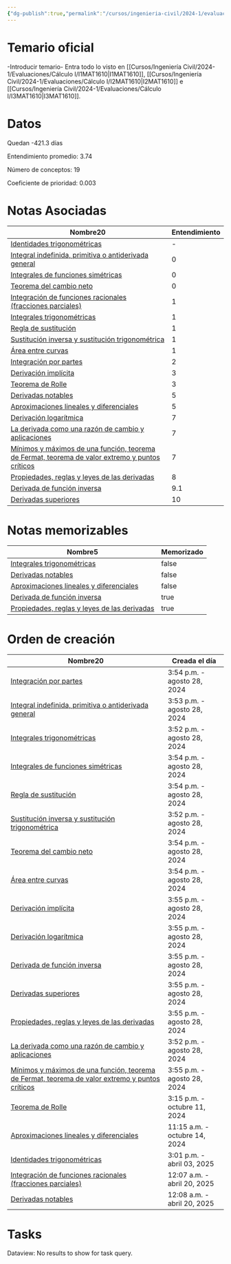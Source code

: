 ```yaml
---
{"dg-publish":true,"permalink":"/cursos/ingenieria-civil/2024-1/evaluaciones/calculo-i/ex-mat-1610/","tags":["evaluación"]}
---
```


# Temario oficial
-Introducir temario-
Entra todo lo visto en [[Cursos/Ingeniería Civil/2024-1/Evaluaciones/Cálculo I/I1MAT1610\|I1MAT1610]], [[Cursos/Ingeniería Civil/2024-1/Evaluaciones/Cálculo I/I2MAT1610\|I2MAT1610]] e [[Cursos/Ingeniería Civil/2024-1/Evaluaciones/Cálculo I/I3MAT1610\|I3MAT1610]].
<h1><span>Datos</span></h1><p><span>Quedan -421.3 días</span></p><p><span>Entendimiento promedio: 3.74</span></p><p><span>Número de conceptos: 19</span></p><p><span>Coeficiente de prioridad: 0.003</span></p><h1><span>Notas Asociadas</span></h1><div><table class="dataview table-view-table"><thead class="table-view-thead"><tr class="table-view-tr-header"><th class="table-view-th"><span>Nombre</span><span class="dataview small-text">20</span></th><th class="table-view-th"><span>Entendimiento</span></th></tr></thead><tbody class="table-view-tbody"><tr><td><span><a data-tooltip-position="top" aria-label="Conocimientos/Matemática/Pure Mathematics/Structures (algebra)/Algebra/Trigonometría/Identidades trigonométricas.md" data-href="Conocimientos/Matemática/Pure Mathematics/Structures (algebra)/Algebra/Trigonometría/Identidades trigonométricas.md" href="Conocimientos/Matemática/Pure Mathematics/Structures (algebra)/Algebra/Trigonometría/Identidades trigonométricas.md" class="original-internal-link" target="_blank" rel="noopener nofollow" style="display: none;">Identidades trigonométricas</a><a data-tooltip-position="top" aria-label="Conocimientos/Matemática/Pure Mathematics/Structures (algebra)/Algebra/Trigonometría/Identidades trigonométricas.md" data-href="Conocimientos/Matemática/Pure Mathematics/Structures (algebra)/Algebra/Trigonometría/Identidades trigonométricas.md" href="Conocimientos/Matemática/Pure Mathematics/Structures (algebra)/Algebra/Trigonometría/Identidades trigonométricas.md" class="internal-link mathLink-internal-link" target="_blank" rel="noopener nofollow">Identidades trigonométricas</a></span></td><td><span>-</span></td></tr><tr><td><span><a data-tooltip-position="top" aria-label="Cursos/Ingeniería Civil/2024-1/Cálculo I/4 La Integral/Integral indefinida, primitiva o antiderivada general.md" data-href="Cursos/Ingeniería Civil/2024-1/Cálculo I/4 La Integral/Integral indefinida, primitiva o antiderivada general.md" href="Cursos/Ingeniería Civil/2024-1/Cálculo I/4 La Integral/Integral indefinida, primitiva o antiderivada general.md" class="original-internal-link" target="_blank" rel="noopener nofollow" style="display: none;">Integral indefinida, primitiva o antiderivada general</a><a data-tooltip-position="top" aria-label="Cursos/Ingeniería Civil/2024-1/Cálculo I/4 La Integral/Integral indefinida, primitiva o antiderivada general.md" data-href="Cursos/Ingeniería Civil/2024-1/Cálculo I/4 La Integral/Integral indefinida, primitiva o antiderivada general.md" href="Cursos/Ingeniería Civil/2024-1/Cálculo I/4 La Integral/Integral indefinida, primitiva o antiderivada general.md" class="internal-link mathLink-internal-link" target="_blank" rel="noopener nofollow">Integral indefinida, primitiva o antiderivada general</a></span></td><td><span>0</span></td></tr><tr><td><span><a data-tooltip-position="top" aria-label="Cursos/Ingeniería Civil/2024-1/Cálculo I/4 La Integral/Integrales de funciones simétricas.md" data-href="Cursos/Ingeniería Civil/2024-1/Cálculo I/4 La Integral/Integrales de funciones simétricas.md" href="Cursos/Ingeniería Civil/2024-1/Cálculo I/4 La Integral/Integrales de funciones simétricas.md" class="original-internal-link" target="_blank" rel="noopener nofollow" style="display: none;">Integrales de funciones simétricas</a><a data-tooltip-position="top" aria-label="Cursos/Ingeniería Civil/2024-1/Cálculo I/4 La Integral/Integrales de funciones simétricas.md" data-href="Cursos/Ingeniería Civil/2024-1/Cálculo I/4 La Integral/Integrales de funciones simétricas.md" href="Cursos/Ingeniería Civil/2024-1/Cálculo I/4 La Integral/Integrales de funciones simétricas.md" class="internal-link mathLink-internal-link" target="_blank" rel="noopener nofollow">Integrales de funciones simétricas</a></span></td><td><span>0</span></td></tr><tr><td><span><a data-tooltip-position="top" aria-label="Cursos/Ingeniería Civil/2024-1/Cálculo I/4 La Integral/Teorema del cambio neto.md" data-href="Cursos/Ingeniería Civil/2024-1/Cálculo I/4 La Integral/Teorema del cambio neto.md" href="Cursos/Ingeniería Civil/2024-1/Cálculo I/4 La Integral/Teorema del cambio neto.md" class="original-internal-link" target="_blank" rel="noopener nofollow" style="display: none;">Teorema del cambio neto</a><a data-tooltip-position="top" aria-label="Cursos/Ingeniería Civil/2024-1/Cálculo I/4 La Integral/Teorema del cambio neto.md" data-href="Cursos/Ingeniería Civil/2024-1/Cálculo I/4 La Integral/Teorema del cambio neto.md" href="Cursos/Ingeniería Civil/2024-1/Cálculo I/4 La Integral/Teorema del cambio neto.md" class="internal-link mathLink-internal-link" target="_blank" rel="noopener nofollow">Teorema del cambio neto</a></span></td><td><span>0</span></td></tr><tr><td><span><a data-tooltip-position="top" aria-label="Cursos/Ingeniería Civil/2024-1/Cálculo I/4 La Integral/Integración de funciones racionales (fracciones parciales).md" data-href="Cursos/Ingeniería Civil/2024-1/Cálculo I/4 La Integral/Integración de funciones racionales (fracciones parciales).md" href="Cursos/Ingeniería Civil/2024-1/Cálculo I/4 La Integral/Integración de funciones racionales (fracciones parciales).md" class="original-internal-link" target="_blank" rel="noopener nofollow" style="display: none;">Integración de funciones racionales (fracciones parciales)</a><a data-tooltip-position="top" aria-label="Cursos/Ingeniería Civil/2024-1/Cálculo I/4 La Integral/Integración de funciones racionales (fracciones parciales).md" data-href="Cursos/Ingeniería Civil/2024-1/Cálculo I/4 La Integral/Integración de funciones racionales (fracciones parciales).md" href="Cursos/Ingeniería Civil/2024-1/Cálculo I/4 La Integral/Integración de funciones racionales (fracciones parciales).md" class="internal-link mathLink-internal-link" target="_blank" rel="noopener nofollow">Integración de funciones racionales (fracciones parciales)</a></span></td><td><span>1</span></td></tr><tr><td><span><a data-tooltip-position="top" aria-label="Cursos/Ingeniería Civil/2024-1/Cálculo I/4 La Integral/Integrales trigonométricas.md" data-href="Cursos/Ingeniería Civil/2024-1/Cálculo I/4 La Integral/Integrales trigonométricas.md" href="Cursos/Ingeniería Civil/2024-1/Cálculo I/4 La Integral/Integrales trigonométricas.md" class="original-internal-link" target="_blank" rel="noopener nofollow" style="display: none;">Integrales trigonométricas</a><a data-tooltip-position="top" aria-label="Cursos/Ingeniería Civil/2024-1/Cálculo I/4 La Integral/Integrales trigonométricas.md" data-href="Cursos/Ingeniería Civil/2024-1/Cálculo I/4 La Integral/Integrales trigonométricas.md" href="Cursos/Ingeniería Civil/2024-1/Cálculo I/4 La Integral/Integrales trigonométricas.md" class="internal-link mathLink-internal-link" target="_blank" rel="noopener nofollow">Integrales trigonométricas</a></span></td><td><span>1</span></td></tr><tr><td><span><a data-tooltip-position="top" aria-label="Cursos/Ingeniería Civil/2024-1/Cálculo I/4 La Integral/Regla de sustitución.md" data-href="Cursos/Ingeniería Civil/2024-1/Cálculo I/4 La Integral/Regla de sustitución.md" href="Cursos/Ingeniería Civil/2024-1/Cálculo I/4 La Integral/Regla de sustitución.md" class="original-internal-link" target="_blank" rel="noopener nofollow" style="display: none;">Regla de sustitución</a><a data-tooltip-position="top" aria-label="Cursos/Ingeniería Civil/2024-1/Cálculo I/4 La Integral/Regla de sustitución.md" data-href="Cursos/Ingeniería Civil/2024-1/Cálculo I/4 La Integral/Regla de sustitución.md" href="Cursos/Ingeniería Civil/2024-1/Cálculo I/4 La Integral/Regla de sustitución.md" class="internal-link mathLink-internal-link" target="_blank" rel="noopener nofollow">Regla de sustitución</a></span></td><td><span>1</span></td></tr><tr><td><span><a data-tooltip-position="top" aria-label="Cursos/Ingeniería Civil/2024-1/Cálculo I/4 La Integral/Sustitución inversa y sustitución trigonométrica.md" data-href="Cursos/Ingeniería Civil/2024-1/Cálculo I/4 La Integral/Sustitución inversa y sustitución trigonométrica.md" href="Cursos/Ingeniería Civil/2024-1/Cálculo I/4 La Integral/Sustitución inversa y sustitución trigonométrica.md" class="original-internal-link" target="_blank" rel="noopener nofollow" style="display: none;">Sustitución inversa y sustitución trigonométrica</a><a data-tooltip-position="top" aria-label="Cursos/Ingeniería Civil/2024-1/Cálculo I/4 La Integral/Sustitución inversa y sustitución trigonométrica.md" data-href="Cursos/Ingeniería Civil/2024-1/Cálculo I/4 La Integral/Sustitución inversa y sustitución trigonométrica.md" href="Cursos/Ingeniería Civil/2024-1/Cálculo I/4 La Integral/Sustitución inversa y sustitución trigonométrica.md" class="internal-link mathLink-internal-link" target="_blank" rel="noopener nofollow">Sustitución inversa y sustitución trigonométrica</a></span></td><td><span>1</span></td></tr><tr><td><span><a data-tooltip-position="top" aria-label="Cursos/Ingeniería Civil/2024-1/Cálculo I/4 La Integral/Área entre curvas.md" data-href="Cursos/Ingeniería Civil/2024-1/Cálculo I/4 La Integral/Área entre curvas.md" href="Cursos/Ingeniería Civil/2024-1/Cálculo I/4 La Integral/Área entre curvas.md" class="original-internal-link" target="_blank" rel="noopener nofollow" style="display: none;">Área entre curvas</a><a data-tooltip-position="top" aria-label="Cursos/Ingeniería Civil/2024-1/Cálculo I/4 La Integral/Área entre curvas.md" data-href="Cursos/Ingeniería Civil/2024-1/Cálculo I/4 La Integral/Área entre curvas.md" href="Cursos/Ingeniería Civil/2024-1/Cálculo I/4 La Integral/Área entre curvas.md" class="internal-link mathLink-internal-link" target="_blank" rel="noopener nofollow">Área entre curvas</a></span></td><td><span>1</span></td></tr><tr><td><span><a data-tooltip-position="top" aria-label="Cursos/Ingeniería Civil/2024-1/Cálculo I/4 La Integral/Integración por partes.md" data-href="Cursos/Ingeniería Civil/2024-1/Cálculo I/4 La Integral/Integración por partes.md" href="Cursos/Ingeniería Civil/2024-1/Cálculo I/4 La Integral/Integración por partes.md" class="original-internal-link" target="_blank" rel="noopener nofollow" style="display: none;">Integración por partes</a><a data-tooltip-position="top" aria-label="Cursos/Ingeniería Civil/2024-1/Cálculo I/4 La Integral/Integración por partes.md" data-href="Cursos/Ingeniería Civil/2024-1/Cálculo I/4 La Integral/Integración por partes.md" href="Cursos/Ingeniería Civil/2024-1/Cálculo I/4 La Integral/Integración por partes.md" class="internal-link mathLink-internal-link" target="_blank" rel="noopener nofollow">Integración por partes</a></span></td><td><span>2</span></td></tr><tr><td><span><a data-tooltip-position="top" aria-label="Cursos/Ingeniería Civil/2024-1/Cálculo I/2 La derivada/Derivación implícita.md" data-href="Cursos/Ingeniería Civil/2024-1/Cálculo I/2 La derivada/Derivación implícita.md" href="Cursos/Ingeniería Civil/2024-1/Cálculo I/2 La derivada/Derivación implícita.md" class="original-internal-link" target="_blank" rel="noopener nofollow" style="display: none;">Derivación implícita</a><a data-tooltip-position="top" aria-label="Cursos/Ingeniería Civil/2024-1/Cálculo I/2 La derivada/Derivación implícita.md" data-href="Cursos/Ingeniería Civil/2024-1/Cálculo I/2 La derivada/Derivación implícita.md" href="Cursos/Ingeniería Civil/2024-1/Cálculo I/2 La derivada/Derivación implícita.md" class="internal-link mathLink-internal-link" target="_blank" rel="noopener nofollow">Derivación implícita</a></span></td><td><span>3</span></td></tr><tr><td><span><a data-tooltip-position="top" aria-label="Cursos/Ingeniería Civil/2024-1/Cálculo I/3 Aplicaciones de la Derivada/Teorema de Rolle.md" data-href="Cursos/Ingeniería Civil/2024-1/Cálculo I/3 Aplicaciones de la Derivada/Teorema de Rolle.md" href="Cursos/Ingeniería Civil/2024-1/Cálculo I/3 Aplicaciones de la Derivada/Teorema de Rolle.md" class="original-internal-link" target="_blank" rel="noopener nofollow" style="display: none;">Teorema de Rolle</a><a data-tooltip-position="top" aria-label="Cursos/Ingeniería Civil/2024-1/Cálculo I/3 Aplicaciones de la Derivada/Teorema de Rolle.md" data-href="Cursos/Ingeniería Civil/2024-1/Cálculo I/3 Aplicaciones de la Derivada/Teorema de Rolle.md" href="Cursos/Ingeniería Civil/2024-1/Cálculo I/3 Aplicaciones de la Derivada/Teorema de Rolle.md" class="internal-link mathLink-internal-link" target="_blank" rel="noopener nofollow">Teorema de Rolle</a></span></td><td><span>3</span></td></tr><tr><td><span><a data-tooltip-position="top" aria-label="Cursos/Ingeniería Civil/2024-1/Cálculo I/2 La derivada/Derivadas notables.md" data-href="Cursos/Ingeniería Civil/2024-1/Cálculo I/2 La derivada/Derivadas notables.md" href="Cursos/Ingeniería Civil/2024-1/Cálculo I/2 La derivada/Derivadas notables.md" class="original-internal-link" target="_blank" rel="noopener nofollow" style="display: none;">Derivadas notables</a><a data-tooltip-position="top" aria-label="Cursos/Ingeniería Civil/2024-1/Cálculo I/2 La derivada/Derivadas notables.md" data-href="Cursos/Ingeniería Civil/2024-1/Cálculo I/2 La derivada/Derivadas notables.md" href="Cursos/Ingeniería Civil/2024-1/Cálculo I/2 La derivada/Derivadas notables.md" class="internal-link mathLink-internal-link" target="_blank" rel="noopener nofollow">Derivadas notables</a></span></td><td><span>5</span></td></tr><tr><td><span><a data-tooltip-position="top" aria-label="Cursos/Ingeniería Civil/2024-1/Cálculo I/3 Aplicaciones de la Derivada/Aproximaciones lineales y diferenciales.md" data-href="Cursos/Ingeniería Civil/2024-1/Cálculo I/3 Aplicaciones de la Derivada/Aproximaciones lineales y diferenciales.md" href="Cursos/Ingeniería Civil/2024-1/Cálculo I/3 Aplicaciones de la Derivada/Aproximaciones lineales y diferenciales.md" class="original-internal-link" target="_blank" rel="noopener nofollow" style="display: none;">Aproximaciones lineales y diferenciales</a><a data-tooltip-position="top" aria-label="Cursos/Ingeniería Civil/2024-1/Cálculo I/3 Aplicaciones de la Derivada/Aproximaciones lineales y diferenciales.md" data-href="Cursos/Ingeniería Civil/2024-1/Cálculo I/3 Aplicaciones de la Derivada/Aproximaciones lineales y diferenciales.md" href="Cursos/Ingeniería Civil/2024-1/Cálculo I/3 Aplicaciones de la Derivada/Aproximaciones lineales y diferenciales.md" class="internal-link mathLink-internal-link" target="_blank" rel="noopener nofollow">Aproximaciones lineales y diferenciales</a></span></td><td><span>5</span></td></tr><tr><td><span><a data-tooltip-position="top" aria-label="Cursos/Ingeniería Civil/2024-1/Cálculo I/2 La derivada/Derivación logarítmica.md" data-href="Cursos/Ingeniería Civil/2024-1/Cálculo I/2 La derivada/Derivación logarítmica.md" href="Cursos/Ingeniería Civil/2024-1/Cálculo I/2 La derivada/Derivación logarítmica.md" class="original-internal-link" target="_blank" rel="noopener nofollow" style="display: none;">Derivación logarítmica</a><a data-tooltip-position="top" aria-label="Cursos/Ingeniería Civil/2024-1/Cálculo I/2 La derivada/Derivación logarítmica.md" data-href="Cursos/Ingeniería Civil/2024-1/Cálculo I/2 La derivada/Derivación logarítmica.md" href="Cursos/Ingeniería Civil/2024-1/Cálculo I/2 La derivada/Derivación logarítmica.md" class="internal-link mathLink-internal-link" target="_blank" rel="noopener nofollow">Derivación logarítmica</a></span></td><td><span>7</span></td></tr><tr><td><span><a data-tooltip-position="top" aria-label="Cursos/Ingeniería Civil/2024-1/Cálculo I/3 Aplicaciones de la Derivada/La derivada como una razón de cambio y aplicaciones.md" data-href="Cursos/Ingeniería Civil/2024-1/Cálculo I/3 Aplicaciones de la Derivada/La derivada como una razón de cambio y aplicaciones.md" href="Cursos/Ingeniería Civil/2024-1/Cálculo I/3 Aplicaciones de la Derivada/La derivada como una razón de cambio y aplicaciones.md" class="original-internal-link" target="_blank" rel="noopener nofollow" style="display: none;">La derivada como una razón de cambio y aplicaciones</a><a data-tooltip-position="top" aria-label="Cursos/Ingeniería Civil/2024-1/Cálculo I/3 Aplicaciones de la Derivada/La derivada como una razón de cambio y aplicaciones.md" data-href="Cursos/Ingeniería Civil/2024-1/Cálculo I/3 Aplicaciones de la Derivada/La derivada como una razón de cambio y aplicaciones.md" href="Cursos/Ingeniería Civil/2024-1/Cálculo I/3 Aplicaciones de la Derivada/La derivada como una razón de cambio y aplicaciones.md" class="internal-link mathLink-internal-link" target="_blank" rel="noopener nofollow">La derivada como una razón de cambio y aplicaciones</a></span></td><td><span>7</span></td></tr><tr><td><span><a data-tooltip-position="top" aria-label="Cursos/Ingeniería Civil/2024-1/Cálculo I/3 Aplicaciones de la Derivada/Mínimos y máximos de una función, teorema de Fermat, teorema de valor extremo y puntos críticos.md" data-href="Cursos/Ingeniería Civil/2024-1/Cálculo I/3 Aplicaciones de la Derivada/Mínimos y máximos de una función, teorema de Fermat, teorema de valor extremo y puntos críticos.md" href="Cursos/Ingeniería Civil/2024-1/Cálculo I/3 Aplicaciones de la Derivada/Mínimos y máximos de una función, teorema de Fermat, teorema de valor extremo y puntos críticos.md" class="original-internal-link" target="_blank" rel="noopener nofollow" style="display: none;">Mínimos y máximos de una función, teorema de Fermat, teorema de valor extremo y puntos críticos</a><a data-tooltip-position="top" aria-label="Cursos/Ingeniería Civil/2024-1/Cálculo I/3 Aplicaciones de la Derivada/Mínimos y máximos de una función, teorema de Fermat, teorema de valor extremo y puntos críticos.md" data-href="Cursos/Ingeniería Civil/2024-1/Cálculo I/3 Aplicaciones de la Derivada/Mínimos y máximos de una función, teorema de Fermat, teorema de valor extremo y puntos críticos.md" href="Cursos/Ingeniería Civil/2024-1/Cálculo I/3 Aplicaciones de la Derivada/Mínimos y máximos de una función, teorema de Fermat, teorema de valor extremo y puntos críticos.md" class="internal-link mathLink-internal-link" target="_blank" rel="noopener nofollow">Mínimos y máximos de una función, teorema de Fermat, teorema de valor extremo y puntos críticos</a></span></td><td><span>7</span></td></tr><tr><td><span><a data-tooltip-position="top" aria-label="Cursos/Ingeniería Civil/2024-1/Cálculo I/2 La derivada/Propiedades, reglas y leyes de las derivadas.md" data-href="Cursos/Ingeniería Civil/2024-1/Cálculo I/2 La derivada/Propiedades, reglas y leyes de las derivadas.md" href="Cursos/Ingeniería Civil/2024-1/Cálculo I/2 La derivada/Propiedades, reglas y leyes de las derivadas.md" class="original-internal-link" target="_blank" rel="noopener nofollow" style="display: none;">Propiedades, reglas y leyes de las derivadas</a><a data-tooltip-position="top" aria-label="Cursos/Ingeniería Civil/2024-1/Cálculo I/2 La derivada/Propiedades, reglas y leyes de las derivadas.md" data-href="Cursos/Ingeniería Civil/2024-1/Cálculo I/2 La derivada/Propiedades, reglas y leyes de las derivadas.md" href="Cursos/Ingeniería Civil/2024-1/Cálculo I/2 La derivada/Propiedades, reglas y leyes de las derivadas.md" class="internal-link mathLink-internal-link" target="_blank" rel="noopener nofollow">Propiedades, reglas y leyes de las derivadas</a></span></td><td><span>8</span></td></tr><tr><td><span><a data-tooltip-position="top" aria-label="Cursos/Ingeniería Civil/2024-1/Cálculo I/2 La derivada/Derivada de función inversa.md" data-href="Cursos/Ingeniería Civil/2024-1/Cálculo I/2 La derivada/Derivada de función inversa.md" href="Cursos/Ingeniería Civil/2024-1/Cálculo I/2 La derivada/Derivada de función inversa.md" class="original-internal-link" target="_blank" rel="noopener nofollow" style="display: none;">Derivada de función inversa</a><a data-tooltip-position="top" aria-label="Cursos/Ingeniería Civil/2024-1/Cálculo I/2 La derivada/Derivada de función inversa.md" data-href="Cursos/Ingeniería Civil/2024-1/Cálculo I/2 La derivada/Derivada de función inversa.md" href="Cursos/Ingeniería Civil/2024-1/Cálculo I/2 La derivada/Derivada de función inversa.md" class="internal-link mathLink-internal-link" target="_blank" rel="noopener nofollow">Derivada de función inversa</a></span></td><td><span>9.1</span></td></tr><tr><td><span><a data-tooltip-position="top" aria-label="Cursos/Ingeniería Civil/2024-1/Cálculo I/2 La derivada/Derivadas superiores.md" data-href="Cursos/Ingeniería Civil/2024-1/Cálculo I/2 La derivada/Derivadas superiores.md" href="Cursos/Ingeniería Civil/2024-1/Cálculo I/2 La derivada/Derivadas superiores.md" class="original-internal-link" target="_blank" rel="noopener nofollow" style="display: none;">Derivadas superiores</a><a data-tooltip-position="top" aria-label="Cursos/Ingeniería Civil/2024-1/Cálculo I/2 La derivada/Derivadas superiores.md" data-href="Cursos/Ingeniería Civil/2024-1/Cálculo I/2 La derivada/Derivadas superiores.md" href="Cursos/Ingeniería Civil/2024-1/Cálculo I/2 La derivada/Derivadas superiores.md" class="internal-link mathLink-internal-link" target="_blank" rel="noopener nofollow">Derivadas superiores</a></span></td><td><span>10</span></td></tr></tbody></table></div><h1><span>Notas memorizables</span></h1><div><table class="dataview table-view-table"><thead class="table-view-thead"><tr class="table-view-tr-header"><th class="table-view-th"><span>Nombre</span><span class="dataview small-text">5</span></th><th class="table-view-th"><span>Memorizado</span></th></tr></thead><tbody class="table-view-tbody"><tr><td><span><a data-tooltip-position="top" aria-label="Cursos/Ingeniería Civil/2024-1/Cálculo I/4 La Integral/Integrales trigonométricas.md" data-href="Cursos/Ingeniería Civil/2024-1/Cálculo I/4 La Integral/Integrales trigonométricas.md" href="Cursos/Ingeniería Civil/2024-1/Cálculo I/4 La Integral/Integrales trigonométricas.md" class="original-internal-link" target="_blank" rel="noopener nofollow" style="display: none;">Integrales trigonométricas</a><a data-tooltip-position="top" aria-label="Cursos/Ingeniería Civil/2024-1/Cálculo I/4 La Integral/Integrales trigonométricas.md" data-href="Cursos/Ingeniería Civil/2024-1/Cálculo I/4 La Integral/Integrales trigonométricas.md" href="Cursos/Ingeniería Civil/2024-1/Cálculo I/4 La Integral/Integrales trigonométricas.md" class="internal-link mathLink-internal-link" target="_blank" rel="noopener nofollow">Integrales trigonométricas</a></span></td><td>false</td></tr><tr><td><span><a data-tooltip-position="top" aria-label="Cursos/Ingeniería Civil/2024-1/Cálculo I/2 La derivada/Derivadas notables.md" data-href="Cursos/Ingeniería Civil/2024-1/Cálculo I/2 La derivada/Derivadas notables.md" href="Cursos/Ingeniería Civil/2024-1/Cálculo I/2 La derivada/Derivadas notables.md" class="original-internal-link" target="_blank" rel="noopener nofollow" style="display: none;">Derivadas notables</a><a data-tooltip-position="top" aria-label="Cursos/Ingeniería Civil/2024-1/Cálculo I/2 La derivada/Derivadas notables.md" data-href="Cursos/Ingeniería Civil/2024-1/Cálculo I/2 La derivada/Derivadas notables.md" href="Cursos/Ingeniería Civil/2024-1/Cálculo I/2 La derivada/Derivadas notables.md" class="internal-link mathLink-internal-link" target="_blank" rel="noopener nofollow">Derivadas notables</a></span></td><td>false</td></tr><tr><td><span><a data-tooltip-position="top" aria-label="Cursos/Ingeniería Civil/2024-1/Cálculo I/3 Aplicaciones de la Derivada/Aproximaciones lineales y diferenciales.md" data-href="Cursos/Ingeniería Civil/2024-1/Cálculo I/3 Aplicaciones de la Derivada/Aproximaciones lineales y diferenciales.md" href="Cursos/Ingeniería Civil/2024-1/Cálculo I/3 Aplicaciones de la Derivada/Aproximaciones lineales y diferenciales.md" class="original-internal-link" target="_blank" rel="noopener nofollow" style="display: none;">Aproximaciones lineales y diferenciales</a><a data-tooltip-position="top" aria-label="Cursos/Ingeniería Civil/2024-1/Cálculo I/3 Aplicaciones de la Derivada/Aproximaciones lineales y diferenciales.md" data-href="Cursos/Ingeniería Civil/2024-1/Cálculo I/3 Aplicaciones de la Derivada/Aproximaciones lineales y diferenciales.md" href="Cursos/Ingeniería Civil/2024-1/Cálculo I/3 Aplicaciones de la Derivada/Aproximaciones lineales y diferenciales.md" class="internal-link mathLink-internal-link" target="_blank" rel="noopener nofollow">Aproximaciones lineales y diferenciales</a></span></td><td>false</td></tr><tr><td><span><a data-tooltip-position="top" aria-label="Cursos/Ingeniería Civil/2024-1/Cálculo I/2 La derivada/Derivada de función inversa.md" data-href="Cursos/Ingeniería Civil/2024-1/Cálculo I/2 La derivada/Derivada de función inversa.md" href="Cursos/Ingeniería Civil/2024-1/Cálculo I/2 La derivada/Derivada de función inversa.md" class="original-internal-link" target="_blank" rel="noopener nofollow" style="display: none;">Derivada de función inversa</a><a data-tooltip-position="top" aria-label="Cursos/Ingeniería Civil/2024-1/Cálculo I/2 La derivada/Derivada de función inversa.md" data-href="Cursos/Ingeniería Civil/2024-1/Cálculo I/2 La derivada/Derivada de función inversa.md" href="Cursos/Ingeniería Civil/2024-1/Cálculo I/2 La derivada/Derivada de función inversa.md" class="internal-link mathLink-internal-link" target="_blank" rel="noopener nofollow">Derivada de función inversa</a></span></td><td>true</td></tr><tr><td><span><a data-tooltip-position="top" aria-label="Cursos/Ingeniería Civil/2024-1/Cálculo I/2 La derivada/Propiedades, reglas y leyes de las derivadas.md" data-href="Cursos/Ingeniería Civil/2024-1/Cálculo I/2 La derivada/Propiedades, reglas y leyes de las derivadas.md" href="Cursos/Ingeniería Civil/2024-1/Cálculo I/2 La derivada/Propiedades, reglas y leyes de las derivadas.md" class="original-internal-link" target="_blank" rel="noopener nofollow" style="display: none;">Propiedades, reglas y leyes de las derivadas</a><a data-tooltip-position="top" aria-label="Cursos/Ingeniería Civil/2024-1/Cálculo I/2 La derivada/Propiedades, reglas y leyes de las derivadas.md" data-href="Cursos/Ingeniería Civil/2024-1/Cálculo I/2 La derivada/Propiedades, reglas y leyes de las derivadas.md" href="Cursos/Ingeniería Civil/2024-1/Cálculo I/2 La derivada/Propiedades, reglas y leyes de las derivadas.md" class="internal-link mathLink-internal-link" target="_blank" rel="noopener nofollow">Propiedades, reglas y leyes de las derivadas</a></span></td><td>true</td></tr></tbody></table></div><h1><span>Orden de creación</span></h1><div><table class="dataview table-view-table"><thead class="table-view-thead"><tr class="table-view-tr-header"><th class="table-view-th"><span>Nombre</span><span class="dataview small-text">20</span></th><th class="table-view-th"><span>Creada el día</span></th></tr></thead><tbody class="table-view-tbody"><tr><td><span><a data-tooltip-position="top" aria-label="Cursos/Ingeniería Civil/2024-1/Cálculo I/4 La Integral/Integración por partes.md" data-href="Cursos/Ingeniería Civil/2024-1/Cálculo I/4 La Integral/Integración por partes.md" href="Cursos/Ingeniería Civil/2024-1/Cálculo I/4 La Integral/Integración por partes.md" class="original-internal-link" target="_blank" rel="noopener nofollow" style="display: none;">Integración por partes</a><a data-tooltip-position="top" aria-label="Cursos/Ingeniería Civil/2024-1/Cálculo I/4 La Integral/Integración por partes.md" data-href="Cursos/Ingeniería Civil/2024-1/Cálculo I/4 La Integral/Integración por partes.md" href="Cursos/Ingeniería Civil/2024-1/Cálculo I/4 La Integral/Integración por partes.md" class="internal-link mathLink-internal-link" target="_blank" rel="noopener nofollow">Integración por partes</a></span></td><td>3:54 p.m. - agosto 28, 2024</td></tr><tr><td><span><a data-tooltip-position="top" aria-label="Cursos/Ingeniería Civil/2024-1/Cálculo I/4 La Integral/Integral indefinida, primitiva o antiderivada general.md" data-href="Cursos/Ingeniería Civil/2024-1/Cálculo I/4 La Integral/Integral indefinida, primitiva o antiderivada general.md" href="Cursos/Ingeniería Civil/2024-1/Cálculo I/4 La Integral/Integral indefinida, primitiva o antiderivada general.md" class="original-internal-link" target="_blank" rel="noopener nofollow" style="display: none;">Integral indefinida, primitiva o antiderivada general</a><a data-tooltip-position="top" aria-label="Cursos/Ingeniería Civil/2024-1/Cálculo I/4 La Integral/Integral indefinida, primitiva o antiderivada general.md" data-href="Cursos/Ingeniería Civil/2024-1/Cálculo I/4 La Integral/Integral indefinida, primitiva o antiderivada general.md" href="Cursos/Ingeniería Civil/2024-1/Cálculo I/4 La Integral/Integral indefinida, primitiva o antiderivada general.md" class="internal-link mathLink-internal-link" target="_blank" rel="noopener nofollow">Integral indefinida, primitiva o antiderivada general</a></span></td><td>3:53 p.m. - agosto 28, 2024</td></tr><tr><td><span><a data-tooltip-position="top" aria-label="Cursos/Ingeniería Civil/2024-1/Cálculo I/4 La Integral/Integrales trigonométricas.md" data-href="Cursos/Ingeniería Civil/2024-1/Cálculo I/4 La Integral/Integrales trigonométricas.md" href="Cursos/Ingeniería Civil/2024-1/Cálculo I/4 La Integral/Integrales trigonométricas.md" class="original-internal-link" target="_blank" rel="noopener nofollow" style="display: none;">Integrales trigonométricas</a><a data-tooltip-position="top" aria-label="Cursos/Ingeniería Civil/2024-1/Cálculo I/4 La Integral/Integrales trigonométricas.md" data-href="Cursos/Ingeniería Civil/2024-1/Cálculo I/4 La Integral/Integrales trigonométricas.md" href="Cursos/Ingeniería Civil/2024-1/Cálculo I/4 La Integral/Integrales trigonométricas.md" class="internal-link mathLink-internal-link" target="_blank" rel="noopener nofollow">Integrales trigonométricas</a></span></td><td>3:52 p.m. - agosto 28, 2024</td></tr><tr><td><span><a data-tooltip-position="top" aria-label="Cursos/Ingeniería Civil/2024-1/Cálculo I/4 La Integral/Integrales de funciones simétricas.md" data-href="Cursos/Ingeniería Civil/2024-1/Cálculo I/4 La Integral/Integrales de funciones simétricas.md" href="Cursos/Ingeniería Civil/2024-1/Cálculo I/4 La Integral/Integrales de funciones simétricas.md" class="original-internal-link" target="_blank" rel="noopener nofollow" style="display: none;">Integrales de funciones simétricas</a><a data-tooltip-position="top" aria-label="Cursos/Ingeniería Civil/2024-1/Cálculo I/4 La Integral/Integrales de funciones simétricas.md" data-href="Cursos/Ingeniería Civil/2024-1/Cálculo I/4 La Integral/Integrales de funciones simétricas.md" href="Cursos/Ingeniería Civil/2024-1/Cálculo I/4 La Integral/Integrales de funciones simétricas.md" class="internal-link mathLink-internal-link" target="_blank" rel="noopener nofollow">Integrales de funciones simétricas</a></span></td><td>3:54 p.m. - agosto 28, 2024</td></tr><tr><td><span><a data-tooltip-position="top" aria-label="Cursos/Ingeniería Civil/2024-1/Cálculo I/4 La Integral/Regla de sustitución.md" data-href="Cursos/Ingeniería Civil/2024-1/Cálculo I/4 La Integral/Regla de sustitución.md" href="Cursos/Ingeniería Civil/2024-1/Cálculo I/4 La Integral/Regla de sustitución.md" class="original-internal-link" target="_blank" rel="noopener nofollow" style="display: none;">Regla de sustitución</a><a data-tooltip-position="top" aria-label="Cursos/Ingeniería Civil/2024-1/Cálculo I/4 La Integral/Regla de sustitución.md" data-href="Cursos/Ingeniería Civil/2024-1/Cálculo I/4 La Integral/Regla de sustitución.md" href="Cursos/Ingeniería Civil/2024-1/Cálculo I/4 La Integral/Regla de sustitución.md" class="internal-link mathLink-internal-link" target="_blank" rel="noopener nofollow">Regla de sustitución</a></span></td><td>3:54 p.m. - agosto 28, 2024</td></tr><tr><td><span><a data-tooltip-position="top" aria-label="Cursos/Ingeniería Civil/2024-1/Cálculo I/4 La Integral/Sustitución inversa y sustitución trigonométrica.md" data-href="Cursos/Ingeniería Civil/2024-1/Cálculo I/4 La Integral/Sustitución inversa y sustitución trigonométrica.md" href="Cursos/Ingeniería Civil/2024-1/Cálculo I/4 La Integral/Sustitución inversa y sustitución trigonométrica.md" class="original-internal-link" target="_blank" rel="noopener nofollow" style="display: none;">Sustitución inversa y sustitución trigonométrica</a><a data-tooltip-position="top" aria-label="Cursos/Ingeniería Civil/2024-1/Cálculo I/4 La Integral/Sustitución inversa y sustitución trigonométrica.md" data-href="Cursos/Ingeniería Civil/2024-1/Cálculo I/4 La Integral/Sustitución inversa y sustitución trigonométrica.md" href="Cursos/Ingeniería Civil/2024-1/Cálculo I/4 La Integral/Sustitución inversa y sustitución trigonométrica.md" class="internal-link mathLink-internal-link" target="_blank" rel="noopener nofollow">Sustitución inversa y sustitución trigonométrica</a></span></td><td>3:52 p.m. - agosto 28, 2024</td></tr><tr><td><span><a data-tooltip-position="top" aria-label="Cursos/Ingeniería Civil/2024-1/Cálculo I/4 La Integral/Teorema del cambio neto.md" data-href="Cursos/Ingeniería Civil/2024-1/Cálculo I/4 La Integral/Teorema del cambio neto.md" href="Cursos/Ingeniería Civil/2024-1/Cálculo I/4 La Integral/Teorema del cambio neto.md" class="original-internal-link" target="_blank" rel="noopener nofollow" style="display: none;">Teorema del cambio neto</a><a data-tooltip-position="top" aria-label="Cursos/Ingeniería Civil/2024-1/Cálculo I/4 La Integral/Teorema del cambio neto.md" data-href="Cursos/Ingeniería Civil/2024-1/Cálculo I/4 La Integral/Teorema del cambio neto.md" href="Cursos/Ingeniería Civil/2024-1/Cálculo I/4 La Integral/Teorema del cambio neto.md" class="internal-link mathLink-internal-link" target="_blank" rel="noopener nofollow">Teorema del cambio neto</a></span></td><td>3:54 p.m. - agosto 28, 2024</td></tr><tr><td><span><a data-tooltip-position="top" aria-label="Cursos/Ingeniería Civil/2024-1/Cálculo I/4 La Integral/Área entre curvas.md" data-href="Cursos/Ingeniería Civil/2024-1/Cálculo I/4 La Integral/Área entre curvas.md" href="Cursos/Ingeniería Civil/2024-1/Cálculo I/4 La Integral/Área entre curvas.md" class="original-internal-link" target="_blank" rel="noopener nofollow" style="display: none;">Área entre curvas</a><a data-tooltip-position="top" aria-label="Cursos/Ingeniería Civil/2024-1/Cálculo I/4 La Integral/Área entre curvas.md" data-href="Cursos/Ingeniería Civil/2024-1/Cálculo I/4 La Integral/Área entre curvas.md" href="Cursos/Ingeniería Civil/2024-1/Cálculo I/4 La Integral/Área entre curvas.md" class="internal-link mathLink-internal-link" target="_blank" rel="noopener nofollow">Área entre curvas</a></span></td><td>3:54 p.m. - agosto 28, 2024</td></tr><tr><td><span><a data-tooltip-position="top" aria-label="Cursos/Ingeniería Civil/2024-1/Cálculo I/2 La derivada/Derivación implícita.md" data-href="Cursos/Ingeniería Civil/2024-1/Cálculo I/2 La derivada/Derivación implícita.md" href="Cursos/Ingeniería Civil/2024-1/Cálculo I/2 La derivada/Derivación implícita.md" class="original-internal-link" target="_blank" rel="noopener nofollow" style="display: none;">Derivación implícita</a><a data-tooltip-position="top" aria-label="Cursos/Ingeniería Civil/2024-1/Cálculo I/2 La derivada/Derivación implícita.md" data-href="Cursos/Ingeniería Civil/2024-1/Cálculo I/2 La derivada/Derivación implícita.md" href="Cursos/Ingeniería Civil/2024-1/Cálculo I/2 La derivada/Derivación implícita.md" class="internal-link mathLink-internal-link" target="_blank" rel="noopener nofollow">Derivación implícita</a></span></td><td>3:55 p.m. - agosto 28, 2024</td></tr><tr><td><span><a data-tooltip-position="top" aria-label="Cursos/Ingeniería Civil/2024-1/Cálculo I/2 La derivada/Derivación logarítmica.md" data-href="Cursos/Ingeniería Civil/2024-1/Cálculo I/2 La derivada/Derivación logarítmica.md" href="Cursos/Ingeniería Civil/2024-1/Cálculo I/2 La derivada/Derivación logarítmica.md" class="original-internal-link" target="_blank" rel="noopener nofollow" style="display: none;">Derivación logarítmica</a><a data-tooltip-position="top" aria-label="Cursos/Ingeniería Civil/2024-1/Cálculo I/2 La derivada/Derivación logarítmica.md" data-href="Cursos/Ingeniería Civil/2024-1/Cálculo I/2 La derivada/Derivación logarítmica.md" href="Cursos/Ingeniería Civil/2024-1/Cálculo I/2 La derivada/Derivación logarítmica.md" class="internal-link mathLink-internal-link" target="_blank" rel="noopener nofollow">Derivación logarítmica</a></span></td><td>3:55 p.m. - agosto 28, 2024</td></tr><tr><td><span><a data-tooltip-position="top" aria-label="Cursos/Ingeniería Civil/2024-1/Cálculo I/2 La derivada/Derivada de función inversa.md" data-href="Cursos/Ingeniería Civil/2024-1/Cálculo I/2 La derivada/Derivada de función inversa.md" href="Cursos/Ingeniería Civil/2024-1/Cálculo I/2 La derivada/Derivada de función inversa.md" class="original-internal-link" target="_blank" rel="noopener nofollow" style="display: none;">Derivada de función inversa</a><a data-tooltip-position="top" aria-label="Cursos/Ingeniería Civil/2024-1/Cálculo I/2 La derivada/Derivada de función inversa.md" data-href="Cursos/Ingeniería Civil/2024-1/Cálculo I/2 La derivada/Derivada de función inversa.md" href="Cursos/Ingeniería Civil/2024-1/Cálculo I/2 La derivada/Derivada de función inversa.md" class="internal-link mathLink-internal-link" target="_blank" rel="noopener nofollow">Derivada de función inversa</a></span></td><td>3:55 p.m. - agosto 28, 2024</td></tr><tr><td><span><a data-tooltip-position="top" aria-label="Cursos/Ingeniería Civil/2024-1/Cálculo I/2 La derivada/Derivadas superiores.md" data-href="Cursos/Ingeniería Civil/2024-1/Cálculo I/2 La derivada/Derivadas superiores.md" href="Cursos/Ingeniería Civil/2024-1/Cálculo I/2 La derivada/Derivadas superiores.md" class="original-internal-link" target="_blank" rel="noopener nofollow" style="display: none;">Derivadas superiores</a><a data-tooltip-position="top" aria-label="Cursos/Ingeniería Civil/2024-1/Cálculo I/2 La derivada/Derivadas superiores.md" data-href="Cursos/Ingeniería Civil/2024-1/Cálculo I/2 La derivada/Derivadas superiores.md" href="Cursos/Ingeniería Civil/2024-1/Cálculo I/2 La derivada/Derivadas superiores.md" class="internal-link mathLink-internal-link" target="_blank" rel="noopener nofollow">Derivadas superiores</a></span></td><td>3:55 p.m. - agosto 28, 2024</td></tr><tr><td><span><a data-tooltip-position="top" aria-label="Cursos/Ingeniería Civil/2024-1/Cálculo I/2 La derivada/Propiedades, reglas y leyes de las derivadas.md" data-href="Cursos/Ingeniería Civil/2024-1/Cálculo I/2 La derivada/Propiedades, reglas y leyes de las derivadas.md" href="Cursos/Ingeniería Civil/2024-1/Cálculo I/2 La derivada/Propiedades, reglas y leyes de las derivadas.md" class="original-internal-link" target="_blank" rel="noopener nofollow" style="display: none;">Propiedades, reglas y leyes de las derivadas</a><a data-tooltip-position="top" aria-label="Cursos/Ingeniería Civil/2024-1/Cálculo I/2 La derivada/Propiedades, reglas y leyes de las derivadas.md" data-href="Cursos/Ingeniería Civil/2024-1/Cálculo I/2 La derivada/Propiedades, reglas y leyes de las derivadas.md" href="Cursos/Ingeniería Civil/2024-1/Cálculo I/2 La derivada/Propiedades, reglas y leyes de las derivadas.md" class="internal-link mathLink-internal-link" target="_blank" rel="noopener nofollow">Propiedades, reglas y leyes de las derivadas</a></span></td><td>3:55 p.m. - agosto 28, 2024</td></tr><tr><td><span><a data-tooltip-position="top" aria-label="Cursos/Ingeniería Civil/2024-1/Cálculo I/3 Aplicaciones de la Derivada/La derivada como una razón de cambio y aplicaciones.md" data-href="Cursos/Ingeniería Civil/2024-1/Cálculo I/3 Aplicaciones de la Derivada/La derivada como una razón de cambio y aplicaciones.md" href="Cursos/Ingeniería Civil/2024-1/Cálculo I/3 Aplicaciones de la Derivada/La derivada como una razón de cambio y aplicaciones.md" class="original-internal-link" target="_blank" rel="noopener nofollow" style="display: none;">La derivada como una razón de cambio y aplicaciones</a><a data-tooltip-position="top" aria-label="Cursos/Ingeniería Civil/2024-1/Cálculo I/3 Aplicaciones de la Derivada/La derivada como una razón de cambio y aplicaciones.md" data-href="Cursos/Ingeniería Civil/2024-1/Cálculo I/3 Aplicaciones de la Derivada/La derivada como una razón de cambio y aplicaciones.md" href="Cursos/Ingeniería Civil/2024-1/Cálculo I/3 Aplicaciones de la Derivada/La derivada como una razón de cambio y aplicaciones.md" class="internal-link mathLink-internal-link" target="_blank" rel="noopener nofollow">La derivada como una razón de cambio y aplicaciones</a></span></td><td>3:52 p.m. - agosto 28, 2024</td></tr><tr><td><span><a data-tooltip-position="top" aria-label="Cursos/Ingeniería Civil/2024-1/Cálculo I/3 Aplicaciones de la Derivada/Mínimos y máximos de una función, teorema de Fermat, teorema de valor extremo y puntos críticos.md" data-href="Cursos/Ingeniería Civil/2024-1/Cálculo I/3 Aplicaciones de la Derivada/Mínimos y máximos de una función, teorema de Fermat, teorema de valor extremo y puntos críticos.md" href="Cursos/Ingeniería Civil/2024-1/Cálculo I/3 Aplicaciones de la Derivada/Mínimos y máximos de una función, teorema de Fermat, teorema de valor extremo y puntos críticos.md" class="original-internal-link" target="_blank" rel="noopener nofollow" style="display: none;">Mínimos y máximos de una función, teorema de Fermat, teorema de valor extremo y puntos críticos</a><a data-tooltip-position="top" aria-label="Cursos/Ingeniería Civil/2024-1/Cálculo I/3 Aplicaciones de la Derivada/Mínimos y máximos de una función, teorema de Fermat, teorema de valor extremo y puntos críticos.md" data-href="Cursos/Ingeniería Civil/2024-1/Cálculo I/3 Aplicaciones de la Derivada/Mínimos y máximos de una función, teorema de Fermat, teorema de valor extremo y puntos críticos.md" href="Cursos/Ingeniería Civil/2024-1/Cálculo I/3 Aplicaciones de la Derivada/Mínimos y máximos de una función, teorema de Fermat, teorema de valor extremo y puntos críticos.md" class="internal-link mathLink-internal-link" target="_blank" rel="noopener nofollow">Mínimos y máximos de una función, teorema de Fermat, teorema de valor extremo y puntos críticos</a></span></td><td>3:55 p.m. - agosto 28, 2024</td></tr><tr><td><span><a data-tooltip-position="top" aria-label="Cursos/Ingeniería Civil/2024-1/Cálculo I/3 Aplicaciones de la Derivada/Teorema de Rolle.md" data-href="Cursos/Ingeniería Civil/2024-1/Cálculo I/3 Aplicaciones de la Derivada/Teorema de Rolle.md" href="Cursos/Ingeniería Civil/2024-1/Cálculo I/3 Aplicaciones de la Derivada/Teorema de Rolle.md" class="original-internal-link" target="_blank" rel="noopener nofollow" style="display: none;">Teorema de Rolle</a><a data-tooltip-position="top" aria-label="Cursos/Ingeniería Civil/2024-1/Cálculo I/3 Aplicaciones de la Derivada/Teorema de Rolle.md" data-href="Cursos/Ingeniería Civil/2024-1/Cálculo I/3 Aplicaciones de la Derivada/Teorema de Rolle.md" href="Cursos/Ingeniería Civil/2024-1/Cálculo I/3 Aplicaciones de la Derivada/Teorema de Rolle.md" class="internal-link mathLink-internal-link" target="_blank" rel="noopener nofollow">Teorema de Rolle</a></span></td><td>3:15 p.m. - octubre 11, 2024</td></tr><tr><td><span><a data-tooltip-position="top" aria-label="Cursos/Ingeniería Civil/2024-1/Cálculo I/3 Aplicaciones de la Derivada/Aproximaciones lineales y diferenciales.md" data-href="Cursos/Ingeniería Civil/2024-1/Cálculo I/3 Aplicaciones de la Derivada/Aproximaciones lineales y diferenciales.md" href="Cursos/Ingeniería Civil/2024-1/Cálculo I/3 Aplicaciones de la Derivada/Aproximaciones lineales y diferenciales.md" class="original-internal-link" target="_blank" rel="noopener nofollow" style="display: none;">Aproximaciones lineales y diferenciales</a><a data-tooltip-position="top" aria-label="Cursos/Ingeniería Civil/2024-1/Cálculo I/3 Aplicaciones de la Derivada/Aproximaciones lineales y diferenciales.md" data-href="Cursos/Ingeniería Civil/2024-1/Cálculo I/3 Aplicaciones de la Derivada/Aproximaciones lineales y diferenciales.md" href="Cursos/Ingeniería Civil/2024-1/Cálculo I/3 Aplicaciones de la Derivada/Aproximaciones lineales y diferenciales.md" class="internal-link mathLink-internal-link" target="_blank" rel="noopener nofollow">Aproximaciones lineales y diferenciales</a></span></td><td>11:15 a.m. - octubre 14, 2024</td></tr><tr><td><span><a data-tooltip-position="top" aria-label="Conocimientos/Matemática/Pure Mathematics/Structures (algebra)/Algebra/Trigonometría/Identidades trigonométricas.md" data-href="Conocimientos/Matemática/Pure Mathematics/Structures (algebra)/Algebra/Trigonometría/Identidades trigonométricas.md" href="Conocimientos/Matemática/Pure Mathematics/Structures (algebra)/Algebra/Trigonometría/Identidades trigonométricas.md" class="original-internal-link" target="_blank" rel="noopener nofollow" style="display: none;">Identidades trigonométricas</a><a data-tooltip-position="top" aria-label="Conocimientos/Matemática/Pure Mathematics/Structures (algebra)/Algebra/Trigonometría/Identidades trigonométricas.md" data-href="Conocimientos/Matemática/Pure Mathematics/Structures (algebra)/Algebra/Trigonometría/Identidades trigonométricas.md" href="Conocimientos/Matemática/Pure Mathematics/Structures (algebra)/Algebra/Trigonometría/Identidades trigonométricas.md" class="internal-link mathLink-internal-link" target="_blank" rel="noopener nofollow">Identidades trigonométricas</a></span></td><td>3:01 p.m. - abril 03, 2025</td></tr><tr><td><span><a data-tooltip-position="top" aria-label="Cursos/Ingeniería Civil/2024-1/Cálculo I/4 La Integral/Integración de funciones racionales (fracciones parciales).md" data-href="Cursos/Ingeniería Civil/2024-1/Cálculo I/4 La Integral/Integración de funciones racionales (fracciones parciales).md" href="Cursos/Ingeniería Civil/2024-1/Cálculo I/4 La Integral/Integración de funciones racionales (fracciones parciales).md" class="original-internal-link" target="_blank" rel="noopener nofollow" style="display: none;">Integración de funciones racionales (fracciones parciales)</a><a data-tooltip-position="top" aria-label="Cursos/Ingeniería Civil/2024-1/Cálculo I/4 La Integral/Integración de funciones racionales (fracciones parciales).md" data-href="Cursos/Ingeniería Civil/2024-1/Cálculo I/4 La Integral/Integración de funciones racionales (fracciones parciales).md" href="Cursos/Ingeniería Civil/2024-1/Cálculo I/4 La Integral/Integración de funciones racionales (fracciones parciales).md" class="internal-link mathLink-internal-link" target="_blank" rel="noopener nofollow">Integración de funciones racionales (fracciones parciales)</a></span></td><td>12:07 a.m. - abril 20, 2025</td></tr><tr><td><span><a data-tooltip-position="top" aria-label="Cursos/Ingeniería Civil/2024-1/Cálculo I/2 La derivada/Derivadas notables.md" data-href="Cursos/Ingeniería Civil/2024-1/Cálculo I/2 La derivada/Derivadas notables.md" href="Cursos/Ingeniería Civil/2024-1/Cálculo I/2 La derivada/Derivadas notables.md" class="original-internal-link" target="_blank" rel="noopener nofollow" style="display: none;">Derivadas notables</a><a data-tooltip-position="top" aria-label="Cursos/Ingeniería Civil/2024-1/Cálculo I/2 La derivada/Derivadas notables.md" data-href="Cursos/Ingeniería Civil/2024-1/Cálculo I/2 La derivada/Derivadas notables.md" href="Cursos/Ingeniería Civil/2024-1/Cálculo I/2 La derivada/Derivadas notables.md" class="internal-link mathLink-internal-link" target="_blank" rel="noopener nofollow">Derivadas notables</a></span></td><td>12:08 a.m. - abril 20, 2025</td></tr></tbody></table></div><h1><span>Tasks</span></h1><div><div class="dataview dataview-error-box"><p class="dataview dataview-error-message">Dataview: No results to show for task query.</p></div></div>
